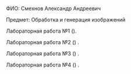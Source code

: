 ФИО: Смехнов Александр Андреевич  

Предмет: Обработка и генерация изображений  

Лабораторная работа №1 (). 

Лабораторная работа №2 () . 

Лабораторная работа №3 () . 

Лабораторная работа №4 () . 